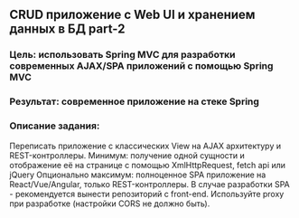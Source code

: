 ## CRUD приложение с Web UI и хранением данных в БД part-2
### Цель: использовать Spring MVC для разработки современных AJAX/SPA приложений c помощью Spring MVC
### Результат: современное приложение на стеке Spring
### Описание задания:
Переписать приложение с классических View на AJAX архитектуру и REST-контроллеры.
Минимум: получение одной сущности и отображение её на странице с помощью XmlHttpRequest, fetch api или jQuery
Опционально максимум: полноценное SPA приложение на React/Vue/Angular, только REST-контроллеры. 
В случае разработки SPA - рекомендуется вынести репозиторий с front-end. Используйте proxy при разработке (настройки CORS не должно быть).